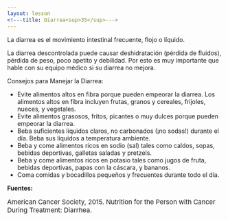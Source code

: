 ```yaml
---
layout: lesson
<!---title: Diarrea<sup>35</sup>--->
---
```


La diarrea es el movimiento intestinal frecuente, flojo o líquido. 

La diarrea descontrolada puede causar deshidratación (pérdida de fluidos), pérdida de peso, poco apetito y debilidad. Por esto es muy importante que hable con su equipo médico si su diarrea no mejora.  

Consejos para Manejar la Diarrea:

* Evite alimentos altos en fibra porque pueden empeorar la diarrea. Los alimentos altos en fibra incluyen frutas, granos y cereales, frijoles, nueces, y vegetales. 
* Evite alimentos grasosos, fritos, picantes o muy dulces porque pueden empeorar la diarrea. 
* Beba suficientes líquidos claros, no carbonados (¡no sodas!) durante el día. Beba sus líquidos a temperatura ambiente.
* Beba y come alimentos ricos en sodio (sal) tales como caldos, sopas, bebidas deportivas, galletas saladas y pretzels.  
* Beba y come alimentos ricos en potasio tales como jugos de fruta, bebidas deportivas, papas con la cáscara, y bananos. 
* Coma comidas y bocadillos pequeños y frecuentes durante todo el día. 

**Fuentes:**

<span style="font-size:15px;">American Cancer Society, 2015. Nutrition for the Person with Cancer During Treatment: Diarrhea.</span>
